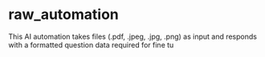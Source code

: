 # raw_automation
This AI automation takes files (.pdf, .jpeg, .jpg, .png) as input and responds with a formatted question data required for fine tu

